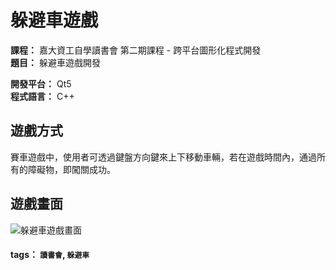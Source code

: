 # 躲避車遊戲
**課程：** 嘉大資工自學讀書會    第二期課程 - 跨平台圖形化程式開發  
**題目：** 躲避車遊戲開發  

**開發平台：** Qt5  
**程式語言：** C++  

## 遊戲方式
賽車遊戲中，使用者可透過鍵盤方向鍵來上下移動車輛，若在遊戲時間內，通過所有的障礙物，即闖關成功。

## 遊戲畫面
![躲避車遊戲畫面](https://i.imgur.com/JMB206B.jpg)

#### tags： `讀書會`, `躲避車`
